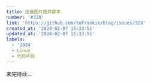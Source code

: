 ```yaml
---
title: 批量图片旋转脚本
number: '#328'
link: 'https://github.com/toFrankie/blog/issues/328'
created_at: '2024-02-07 15:33:51'
updated_at: '2024-02-07 15:33:51'
labels:
  - '2024'
  - Linux
  - 代码片段
---
```

未完待续...
